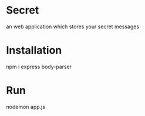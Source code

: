 # Secret
an web application which stores your secret messages

# Installation
npm i express body-parser

# Run
nodemon app.js
